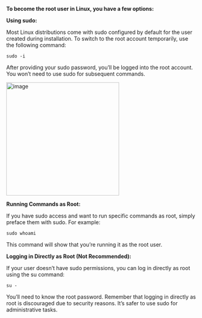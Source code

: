 **To become the root user in Linux, you have a few options:**

**Using sudo:**

Most Linux distributions come with sudo configured by default for the user created during installation.
To switch to the root account temporarily, use the following command:
```
sudo -i
```
After providing your sudo password, you’ll be logged into the root account. You won’t need to use sudo for subsequent commands.

<img width="299" alt="image" src="https://github.com/div122/RealTimeExamples/assets/107674435/46e3e307-6910-4217-952e-86b091273625">

**Running Commands as Root:**

If you have sudo access and want to run specific commands as root, simply preface them with sudo. For example:
```
sudo whoami
```
This command will show that you’re running it as the root user.

**Logging in Directly as Root (Not Recommended):**

If your user doesn’t have sudo permissions, you can log in directly as root using the su command:
```
su -
```
You’ll need to know the root password.
Remember that logging in directly as root is discouraged due to security reasons. It’s safer to use sudo for administrative tasks.
